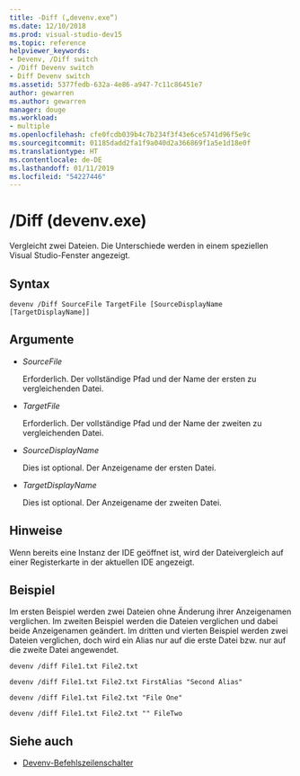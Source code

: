 ```yaml
---
title: -Diff („devenv.exe“)
ms.date: 12/10/2018
ms.prod: visual-studio-dev15
ms.topic: reference
helpviewer_keywords:
- Devenv, /Diff switch
- /Diff Devenv switch
- Diff Devenv switch
ms.assetid: 5377fedb-632a-4e86-a947-7c11c86451e7
author: gewarren
ms.author: gewarren
manager: douge
ms.workload:
- multiple
ms.openlocfilehash: cfe0fcdb039b4c7b234f3f43e6ce5741d96f5e9c
ms.sourcegitcommit: 01185dadd2fa1f9a040d2a366869f1a5e1d18e0f
ms.translationtype: HT
ms.contentlocale: de-DE
ms.lasthandoff: 01/11/2019
ms.locfileid: "54227446"
---
```

# <a name="diff-devenvexe"></a>/Diff (devenv.exe)

Vergleicht zwei Dateien. Die Unterschiede werden in einem speziellen Visual Studio-Fenster angezeigt.

## <a name="syntax"></a>Syntax

```shell
devenv /Diff SourceFile TargetFile [SourceDisplayName [TargetDisplayName]]
```

## <a name="arguments"></a>Argumente

- *SourceFile*

  Erforderlich. Der vollständige Pfad und der Name der ersten zu vergleichenden Datei.

- *TargetFile*

  Erforderlich. Der vollständige Pfad und der Name der zweiten zu vergleichenden Datei.

- *SourceDisplayName*

  Dies ist optional. Der Anzeigename der ersten Datei.

- *TargetDisplayName*

  Dies ist optional. Der Anzeigename der zweiten Datei.
    
## <a name="remarks"></a>Hinweise

Wenn bereits eine Instanz der IDE geöffnet ist, wird der Dateivergleich auf einer Registerkarte in der aktuellen IDE angezeigt.

## <a name="example"></a>Beispiel

Im ersten Beispiel werden zwei Dateien ohne Änderung ihrer Anzeigenamen verglichen. Im zweiten Beispiel werden die Dateien verglichen und dabei beide Anzeigenamen geändert. Im dritten und vierten Beispiel werden zwei Dateien verglichen, doch wird ein Alias nur auf die erste Datei bzw. nur auf die zweite Datei angewendet.

```shell
devenv /diff File1.txt File2.txt

devenv /diff File1.txt File2.txt FirstAlias "Second Alias"

devenv /diff File1.txt File2.txt "File One"

devenv /diff File1.txt File2.txt "" FileTwo
```

## <a name="see-also"></a>Siehe auch

- [Devenv-Befehlszeilenschalter](../../ide/reference/devenv-command-line-switches.md)
